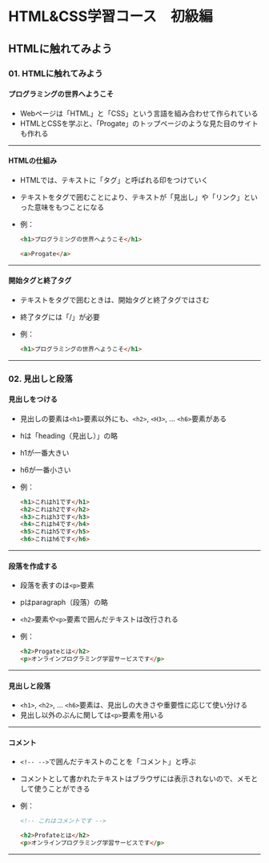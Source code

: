 # HTML&CSS学習コース　初級編

## HTMLに触れてみよう

### 01. HTMLに触れてみよう

#### プログラミングの世界へようこそ

- Webページは「HTML」と「CSS」という言語を組み合わせて作られている
- HTMLとCSSを学ぶと、「Progate」のトップページのような見た目のサイトも作れる

---

#### HTMLの仕組み

- HTMLでは、テキストに「タグ」と呼ばれる印をつけていく
- テキストをタグで囲むことにより、テキストが「見出し」や「リンク」といった意味をもつことになる
- 例：

  ```html
  <h1>プログラミングの世界へようこそ</h1>

  <a>Progate</a>
  ```

---

#### 開始タグと終了タグ

- テキストをタグで囲むときは、開始タグと終了タグではさむ
- 終了タグには「/」が必要
- 例：

  ```html
  <h1>プログラミングの世界へようこそ</h1>
  ```

---

### 02. 見出しと段落

#### 見出しをつける

- 見出しの要素は`<h1>`要素以外にも、`<h2>`, `<H3>`, ... `<h6>`要素がある
- hは「heading（見出し）」の略
- h1が一番大きい
- h6が一番小さい
- 例：

  ```html
  <h1>これはh1です</h1>
  <h2>これはh2です</h2>
  <h3>これはh3です</h3>
  <h4>これはh4です</h4>
  <h5>これはh5です</h5>
  <h6>これはh6です</h6>
  ```

---

#### 段落を作成する

- 段落を表すのは`<p>`要素
- pはparagraph（段落）の略
- `<h2>`要素や`<p>`要素で囲んだテキストは改行される
- 例：

  ```html
  <h2>Progateとは</h2>
  <p>オンラインプログラミング学習サービスです</p>
  ```

---

#### 見出しと段落

- `<h1>`, `<h2>`, ... `<h6>`要素は、見出しの大きさや重要性に応じて使い分ける
- 見出し以外のぶんに関しては`<p>`要素を用いる

---

#### コメント

- `<!-- -->`で囲んだテキストのことを「コメント」と呼ぶ
- コメントとして書かれたテキストはブラウザには表示されないので、メモとして使うことができる
- 例：

  ```html
  <!-- これはコメントです -->

  <h2>Profateとは</h2>
  <p>オンラインプログラミング学習サービスです</p>
  ```

---
